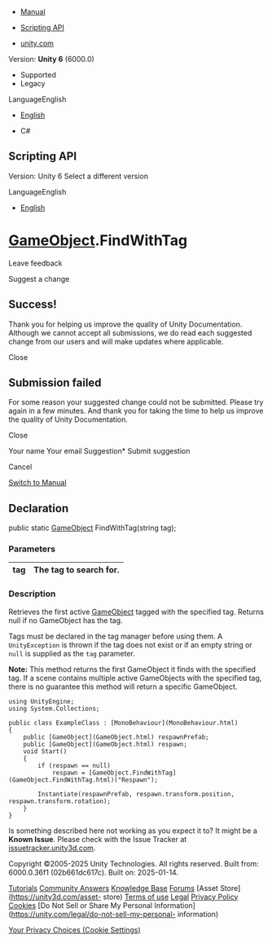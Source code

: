 [ ]()

  * [Manual](../Manual/index.html)
  * [Scripting API](../ScriptReference/index.html)

  * [unity.com](https://unity.com/)

Version: **Unity 6** (6000.0)

  * Supported
  * Legacy

LanguageEnglish

  * [English]()

  * C#

[ ](https://docs.unity3d.com)

## Scripting API

Version: Unity 6 Select a different version

LanguageEnglish

  * [English]()

#  [GameObject](GameObject.html).FindWithTag

Leave feedback

Suggest a change

## Success!

Thank you for helping us improve the quality of Unity Documentation. Although
we cannot accept all submissions, we do read each suggested change from our
users and will make updates where applicable.

Close

## Submission failed

For some reason your suggested change could not be submitted. Please <a>try
again</a> in a few minutes. And thank you for taking the time to help us
improve the quality of Unity Documentation.

Close

Your name Your email Suggestion* Submit suggestion

Cancel

[Switch to Manual](../Manual/class-GameObject.html "Go to GameObject Component
in the Manual")

## Declaration

public static [GameObject](GameObject.html) FindWithTag(string tag);

### Parameters

tag | The tag to search for.  
---|---  
  
### Description

Retrieves the first active [GameObject](GameObject.html) tagged with the
specified tag. Returns null if no GameObject has the tag.

Tags must be declared in the tag manager before using them. A `UnityException`
is thrown if the tag does not exist or if an empty string or `null` is
supplied as the `tag` parameter.  
  
**Note:** This method returns the first GameObject it finds with the specified
tag. If a scene contains multiple active GameObjects with the specified tag,
there is no guarantee this method will return a specific GameObject.

    
    
    using UnityEngine;
    using System.Collections;  
      
    public class ExampleClass : [MonoBehaviour](MonoBehaviour.html)
    {
        public [GameObject](GameObject.html) respawnPrefab;
        public [GameObject](GameObject.html) respawn;
        void Start()
        {
            if (respawn == null)
                respawn = [GameObject.FindWithTag](GameObject.FindWithTag.html)("Respawn");  
      
            Instantiate(respawnPrefab, respawn.transform.position, respawn.transform.rotation);
        }
    }
    

Is something described here not working as you expect it to? It might be a
**Known Issue**. Please check with the Issue Tracker at
[issuetracker.unity3d.com](https://issuetracker.unity3d.com).

Copyright ©2005-2025 Unity Technologies. All rights reserved. Built from:
6000.0.36f1 (02b661dc617c). Built on: 2025-01-14.

[Tutorials](https://unity3d.com/learn) [Community
Answers](https://answers.unity3d.com) [Knowledge
Base](https://support.unity3d.com/hc/en-us)
[Forums](https://forum.unity3d.com) [Asset Store](https://unity3d.com/asset-
store) [Terms of use](https://docs.unity3d.com/Manual/TermsOfUse.html)
[Legal](https://unity.com/legal) [Privacy
Policy](https://unity.com/legal/privacy-policy)
[Cookies](https://unity.com/legal/cookie-policy) [Do Not Sell or Share My
Personal Information](https://unity.com/legal/do-not-sell-my-personal-
information)

[Your Privacy Choices (Cookie Settings)](javascript:void\(0\);)

